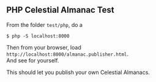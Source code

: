 ## PHP Celestial Almanac Test

From the folder `test/php`, do a 
```
$ php -S localhost:8000
```
Then from your browser, load `http://localhost:8000/almanac.publisher.html`.  
And see for yourself.

This should let you publish your own Celestial Almanacs.
